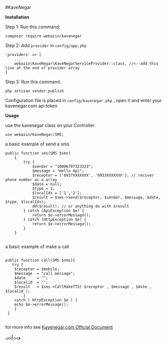 #KaveNegar

**Installation**

Step 1:
Run this command:
```
composer require webazin/kavenegar
```
Step 2:
Add `provider` in `config/app.php`
```
'providers' => [
    ...
    webazin\KaveNegar\KaveNegarServiceProvider::class, //<--add this line at the end of provider array
]
```

Step 3:
Run this command:
```
php artisan vendor:publish
```

Configuration file is placed in `config/kavenegar.php` , open it and enter your kavenegar.com api token






**Usage**


use the kavenegar class on your Controller:
```
use webazin/KaveNegar/SMS;
```

a basic example of send a sms
```
public function sms(SMS $sms)
    {
        try {
            $sender = "10006707323323";
            $message = "Hello Api";
            $receptor = ['0937XXXXXXX', '0933XXXXXXX']; // reciver phone number as a array
            $date = null;
            $type = 1;
            $localIds = ['1','2'];
            $result = $sms->Send($receptor, $sender, $message, $date, $type, $localIds);
            dd($result); // or anything do with $result
        } catch (ApiException $e) {
            return $e->errorMessage();
        } catch (HttpException $e) {
            return $e->errorMessage();
        }
    }
    
```
a basic example of make a call
```
  
public function call(SMS $sms){
   try {
	$receptor = $mobile;
	$message  = "call message";
	$date     = "";
	$localid  = "";
	$result   = $sms->CallMakeTTS( $receptor , $message , $date , $localid );    
        }
    catch ( HttpException $e ) {
	echo $e->errorMessage();
	}
 }
                
```

for more info see [Kavenegar.com Official Document](http://kavenegar.com/rest.html)

[وب آذین](https://webazin.net)
